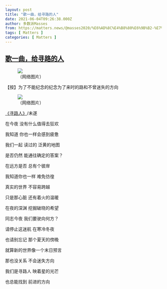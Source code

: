 ```yaml
---
layout: post
title: "歌一曲，给寻路的人"
date: 2021-06-04T09:26:38.000Z
author: 多数派Masses
from: https://matters.news/@masses2020/%E6%AD%8C%E4%B8%80%E6%9B%B2-%E7%BB%99%E5%AF%BB%E8%B7%AF%E7%9A%84%E4%BA%BA-bafyreidatswqz6nowoog7vhzekdxxfztitohjodzdrzyiy2sodlca6jee4
tags: [ Matters ]
categories: [ Matters ]
---
```

<!--1622798798000-->
[歌一曲，给寻路的人](https://matters.news/@masses2020/%E6%AD%8C%E4%B8%80%E6%9B%B2-%E7%BB%99%E5%AF%BB%E8%B7%AF%E7%9A%84%E4%BA%BA-bafyreidatswqz6nowoog7vhzekdxxfztitohjodzdrzyiy2sodlca6jee4)
------

<div>
<figure class="image"><img src="https://assets.matters.news/embed/d51cd739-0293-4b8b-8c76-9de654985210.jpeg" data-asset-id="d51cd739-0293-4b8b-8c76-9de654985210" referrerpolicy="no-referrer"><figcaption><span>（网络图片）</span></figcaption></figure><pre class="ql-syntax">【按】为了不能纪念的纪念为了来时的路和不曾迷失的方向</pre><figure class="image"><img src="https://assets.matters.news/embed/0177c48d-0d52-4588-be7a-09090d8c36c0.jpeg" data-asset-id="0177c48d-0d52-4588-be7a-09090d8c36c0" referrerpolicy="no-referrer"><figcaption><span>（网络图片）</span></figcaption></figure><p><a href="https://y.qq.com/n/ryqq/songDetail/000NfBuk3UftJa?songtype=0&ADTAG=h5_playsong" target="_blank">《寻路人》</a>/未遂</p><p>在今夜 没有什么值得去狂欢</p><p>我知道 你也一样会感到疲惫</p><p>我们一起 读过的 泛黄的地图</p><p>是否仍然 能通往确定的答案？</p><p>在远方是否 总有个彼岸</p><p>我知道你也一样 难免彷徨</p><p>真实的世界 不容易跨越</p><p>只是那心脏 还有着火的温暖</p><p>在夜的深渊 挖掘破晓的希望</p><p>同志今夜 我们要驶向何方？</p><p>请停止这迷航 在寒冷冬夜</p><p>也请别忘记 那个夏天的傍晚</p><p>就算新的世界像一个末日预言</p><p>那也没关系 不会迷失方向</p><p>我们是寻路人 映着星的光芒</p><p>也总能找到 前进的方向</p><p><br></p><p><br></p>
</div>
